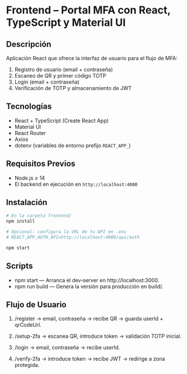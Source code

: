 # Frontend – Portal MFA con React, TypeScript y Material UI

## Descripción
Aplicación React que ofrece la interfaz de usuario para el flujo de MFA:
1. Registro de usuario (email + contraseña)  
2. Escaneo de QR y primer código TOTP  
3. Login (email + contraseña)  
4. Verificación de TOTP y almacenamiento de JWT

## Tecnologías
- React + TypeScript (Create React App)  
- Material UI  
- React Router  
- Axios  
- dotenv (variables de entorno prefijo `REACT_APP_`)  

## Requisitos Previos
- Node.js ≥ 14  
- El backend en ejecución en `http://localhost:4000`

## Instalación

```bash
# En la carpeta frontend/
npm install

# Opcional: configura la URL de tu API en .env
# REACT_APP_AUTH_API=http://localhost:4000/api/auth

npm start
```

## Scripts
- npm start — Arranca el dev‐server en http://localhost:3000.
- npm run build — Genera la versión para producción en build/.

## Flujo de Usuario
1. /register → email, contraseña → recibe QR → guarda userId + qrCodeUrl.

2. /setup-2fa → escanea QR, introduce token → validación TOTP inicial.

3. /login → email, contraseña → recibe userId.

4. /verify-2fa → introduce token → recibe JWT → redirige a zona protegida.